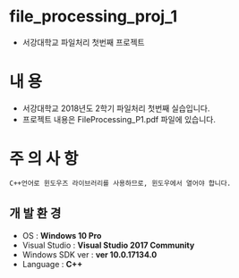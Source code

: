 # file_processing_proj_1
- 서강대학교 파일처리 첫번째 프로젝트

# 내 용
- 서강대학교 2018년도 2학기 파일처리 첫번째 실습입니다.
- 프로젝트 내용은 FileProcessing_P1.pdf 파일에 있습니다.

# 주 의 사 항
```diff
C++언어로 윈도우즈 라이브러리를 사용하므로, 윈도우에서 열어야 합니다.
```

## 개 발 환 경
- OS : **Windows 10 Pro**
- Visual Studio : **Visual Studio 2017 Community**
- Windows SDK ver : **ver 10.0.17134.0**
- Language : **C++**
